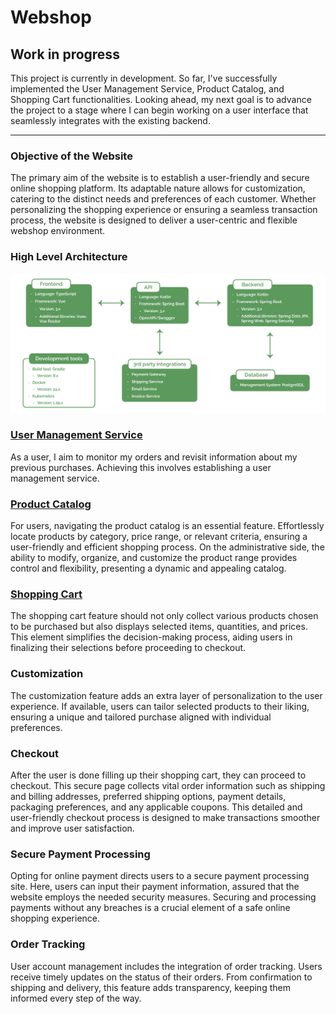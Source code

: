 # Webshop

## Work in progress
This project is currently in development. So far, I've successfully implemented the User Management Service, Product Catalog, and Shopping Cart functionalities. Looking ahead, my next goal is to advance the project to a stage where I can begin working on a user interface that seamlessly integrates with the existing backend.

---

### Objective of the Website 
The primary aim of the website is to establish a user-friendly and secure online shopping platform. Its adaptable nature allows for customization, catering to the distinct needs and preferences of each customer. Whether personalizing the shopping experience or ensuring a seamless transaction process, the website is designed to deliver a user-centric and flexible webshop environment.

### High Level Architecture

<img width="1270" alt="High level architecture diagram" src="https://github.com/fruzsina-banyai/webshop/blob/f654d1244be6c203304b8502fad9bbf26250a055/documentation/user_management_service/hla.png">

### [User Management Service](https://github.com/fruzsina-banyai/webshop/blob/main/documentation/user_management_service/user_management_service.md)
As a user, I aim to monitor my orders and revisit information about my previous purchases. Achieving this involves establishing a user management service.

### [Product Catalog](https://github.com/fruzsina-banyai/webshop/blob/main/documentation/product_catalog/product_catalog.md)
For users, navigating the product catalog is an essential feature. Effortlessly locate products by category, price range, or relevant criteria, ensuring a user-friendly and efficient shopping process. On the administrative side, the ability to modify, organize, and customize the product range provides control and flexibility, presenting a dynamic and appealing catalog.

### [Shopping Cart](https://github.com/fruzsina-banyai/webshop/blob/main/documentation/shopping_cart/shopping_cart.md)
The shopping cart feature should not only collect various products chosen to be purchased but also displays selected items, quantities, and prices. This element simplifies the decision-making process, aiding users in finalizing their selections before proceeding to checkout.

### Customization
The customization feature adds an extra layer of personalization to the user experience. If available, users can tailor selected products to their liking, ensuring a unique and tailored purchase aligned with individual preferences.

### Checkout
After the user is done filling up their shopping cart, they can proceed to checkout. This secure page collects vital order information such as shipping and billing addresses, preferred shipping options, payment details, packaging preferences, and any applicable coupons. This detailed and user-friendly checkout process is designed to make transactions smoother and improve user satisfaction.

### Secure Payment Processing
Opting for online payment directs users to a secure payment processing site. Here, users can input their payment information, assured that the website employs the needed security measures. Securing and processing payments without any breaches is a crucial element of a safe online shopping experience.

### Order Tracking
User account management includes the integration of order tracking. Users receive timely updates on the status of their orders. From confirmation to shipping and delivery, this feature adds transparency, keeping them informed every step of the way.
